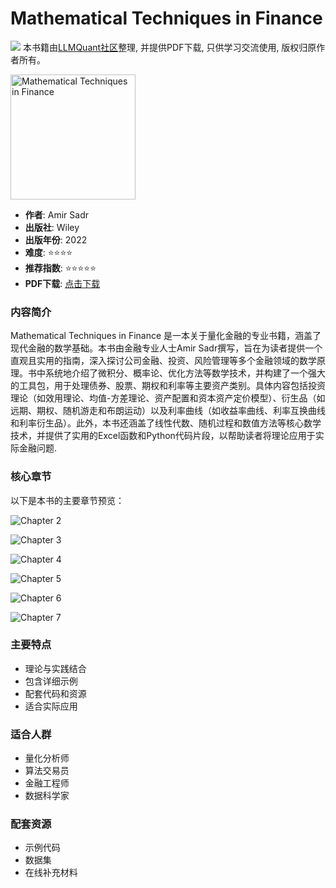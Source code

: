 # Mathematical Techniques in Finance

![](https://fastly.jsdelivr.net/gh/bucketio/img3@main/2024/09/04/1725464231869-e0b2f727-2a0f-4270-bf6c-31ddc350426a.gif)
本书籍由[LLMQuant社区](https://llmquant.com/)整理, 并提供PDF下载, 只供学习交流使用, 版权归原作者所有。

<img src="1.png" alt="Mathematical Techniques in Finance" width="200"/>

- **作者**: Amir Sadr
- **出版社**: Wiley
- **出版年份**: 2022
- **难度**: ⭐⭐⭐⭐
- **推荐指数**: ⭐⭐⭐⭐⭐
- **PDF下载**: [点击下载](https://asset.quant-wiki.com/pdf/%20Mathematical%20Techniques%20in%20Finance_%20An%20Introduction%20%282022%2C%20Wiley%29.pdf)

### 内容简介

Mathematical Techniques in Finance 是一本关于量化金融的专业书籍，涵盖了现代金融的数学基础。本书由金融专业人士Amir Sadr撰写，旨在为读者提供一个直观且实用的指南，深入探讨公司金融、投资、风险管理等多个金融领域的数学原理。书中系统地介绍了微积分、概率论、优化方法等数学技术，并构建了一个强大的工具包，用于处理债券、股票、期权和利率等主要资产类别。具体内容包括投资理论（如效用理论、均值-方差理论、资产配置和资本资产定价模型）、衍生品（如远期、期权、随机游走和布朗运动）以及利率曲线（如收益率曲线、利率互换曲线和利率衍生品）。此外，本书还涵盖了线性代数、随机过程和数值方法等核心数学技术，并提供了实用的Excel函数和Python代码片段，以帮助读者将理论应用于实际金融问题.

### 核心章节

以下是本书的主要章节预览：

![Chapter 2](2.png)

![Chapter 3](3.png)

![Chapter 4](4.png)

![Chapter 5](5.png)

![Chapter 6](6.png)

![Chapter 7](7.png)

### 主要特点

- 理论与实践结合
- 包含详细示例
- 配套代码和资源
- 适合实际应用

### 适合人群

- 量化分析师
- 算法交易员
- 金融工程师
- 数据科学家

### 配套资源

- 示例代码
- 数据集
- 在线补充材料
